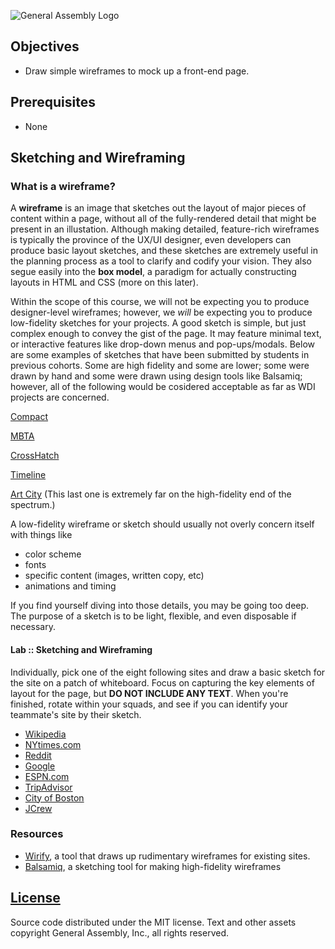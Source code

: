 ![General Assembly Logo](https://camo.githubusercontent.com/1a91b05b8f4d44b5bbfb83abac2b0996d8e26c92/687474703a2f2f692e696d6775722e636f6d2f6b6538555354712e706e67)

## Objectives
- Draw simple wireframes to mock up a front-end page.

## Prerequisites
- None

## Sketching and Wireframing
### What is a wireframe?
A **wireframe** is an image that sketches out the layout of major pieces of content within a page, without all of the fully-rendered detail that might be present in an illustation. Although making detailed, feature-rich wireframes is typically the province of the UX/UI designer, even developers can produce basic layout sketches, and these sketches are extremely useful in the planning process as a tool to clarify and codify your vision. They also segue easily into the **box model**, a paradigm for actually constructing layouts in HTML and CSS (more on this later).

Within the scope of this course, we will not be expecting you to produce designer-level wireframes; however, we _will_ be expecting you to produce low-fidelity sketches for your projects. A good sketch is simple, but just complex enough to convey the gist of the page. It may feature minimal text, or interactive features like drop-down menus and pop-ups/modals. Below are some examples of sketches that have been submitted by students in previous cohorts. Some are high fidelity and some are lower; some were drawn by hand and some were drawn using design tools like Balsamiq; however, all of the following would be cosidered acceptable as far as WDI projects are concerned.

[Compact](images/compact.png)

[MBTA](images/mbta.png)

[CrossHatch](images/crosshatch.jpg)

[Timeline](images/timeline.png)

[Art City](https://github.com/breduffy/ArtCity_app/blob/master/z_Mockups/Project%202_Art_City_Mockups.pdf)
(This last one is extremely far on the high-fidelity end of the spectrum.)

A low-fidelity wireframe or sketch should usually not overly concern itself with things like
* color scheme
* fonts
* specific content (images, written copy, etc)
* animations and timing

If you find yourself diving into those details, you may be going too deep. The purpose of a sketch is to be light, flexible, and even disposable if necessary.

#### Lab :: Sketching and Wireframing
Individually, pick one of the eight following sites and draw a basic sketch for the site on a patch of whiteboard. Focus on capturing the key elements of layout for the page, but **DO NOT INCLUDE ANY TEXT**. When you're finished, rotate within your squads, and see if you can identify your teammate's site by their sketch.

* [Wikipedia](https://en.wikipedia.org)
* [NYtimes.com](http://www.nytimes.com/)
* [Reddit](https://www.reddit.com/)
* [Google](https://www.google.com/)
* [ESPN.com](http://espn.go.com/)
* [TripAdvisor](http://www.tripadvisor.com/)
* [City of Boston](http://www.cityofboston.gov/)
* [JCrew](https://www.jcrew.com/index.jsp)

### Resources

* [Wirify](http://www.wirify.com/), a tool that draws up rudimentary wireframes for existing sites.
* [Balsamiq](), a sketching tool for making high-fidelity wireframes

[License](LICENSE)
------------------

Source code distributed under the MIT license. Text and other assets copyright
General Assembly, Inc., all rights reserved.
